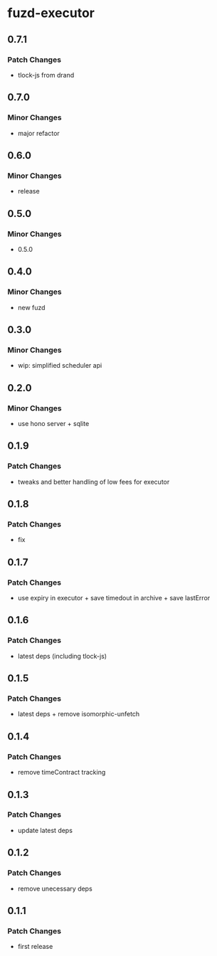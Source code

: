 # fuzd-executor

## 0.7.1

### Patch Changes

- tlock-js from drand

## 0.7.0

### Minor Changes

- major refactor

## 0.6.0

### Minor Changes

- release

## 0.5.0

### Minor Changes

- 0.5.0

## 0.4.0

### Minor Changes

- new fuzd

## 0.3.0

### Minor Changes

- wip: simplified scheduler api

## 0.2.0

### Minor Changes

- use hono server + sqlite

## 0.1.9

### Patch Changes

- tweaks and better handling of low fees for executor

## 0.1.8

### Patch Changes

- fix

## 0.1.7

### Patch Changes

- use expiry in executor + save timedout in archive + save lastError

## 0.1.6

### Patch Changes

- latest deps (including tlock-js)

## 0.1.5

### Patch Changes

- latest deps + remove isomorphic-unfetch

## 0.1.4

### Patch Changes

- remove timeContract tracking

## 0.1.3

### Patch Changes

- update latest deps

## 0.1.2

### Patch Changes

- remove unecessary deps

## 0.1.1

### Patch Changes

- first release
